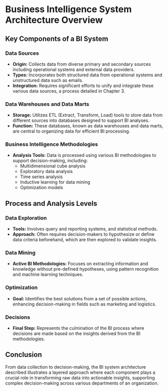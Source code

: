 # Business Intelligence System Architecture Overview

## Key Components of a BI System

### **Data Sources**
- **Origin:** Collects data from diverse primary and secondary sources including operational systems and external data providers.
- **Types:** Incorporates both structured data from operational systems and unstructured data such as emails.
- **Integration:** Requires significant efforts to unify and integrate these various data sources, a process detailed in Chapter 3.

### **Data Warehouses and Data Marts**
- **Storage:** Utilizes ETL (Extract, Transform, Load) tools to store data from different sources into databases designed to support BI analyses.
- **Function:** These databases, known as data warehouses and data marts, are central to organizing data for efficient BI processing.

### **Business Intelligence Methodologies**
- **Analysis Tools:** Data is processed using various BI methodologies to support decision-making, including:
  - Multidimensional cube analysis
  - Exploratory data analysis
  - Time series analysis
  - Inductive learning for data mining
  - Optimization models

## Process and Analysis Levels

### **Data Exploration**
- **Tools:** Involves query and reporting systems, and statistical methods.
- **Approach:** Often requires decision-makers to hypothesize or define data criteria beforehand, which are then explored to validate insights.

### **Data Mining**
- **Active BI Methodologies:** Focuses on extracting information and knowledge without pre-defined hypotheses, using pattern recognition and machine learning techniques.

### **Optimization**
- **Goal:** Identifies the best solutions from a set of possible actions, enhancing decision-making in fields such as marketing and logistics.

### **Decisions**
- **Final Step:** Represents the culmination of the BI process where decisions are made based on the insights derived from the BI methodologies.

## Conclusion

From data collection to decision-making, the BI system architecture described illustrates a layered approach where each component plays a crucial role in transforming raw data into actionable insights, supporting complex decision-making across various departments of an organization.

